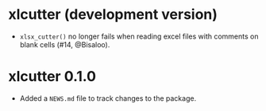 # xlcutter (development version)

* `xlsx_cutter()` no longer fails when reading excel files with comments on
  blank cells (#14, @Bisaloo).

# xlcutter 0.1.0

* Added a `NEWS.md` file to track changes to the package.
